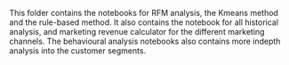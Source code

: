 This folder contains the notebooks for RFM analysis, the Kmeans method and the rule-based method.
It also contains the notebook for all historical analysis, and marketing revenue calculator for the different marketing channels.
The behavioural analysis notebooks also contains more indepth analysis into the customer segments. 

